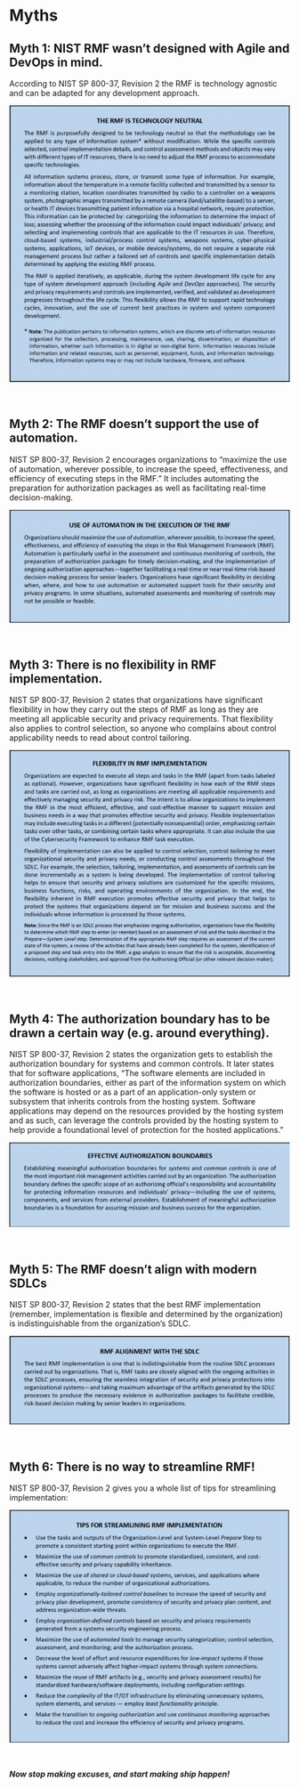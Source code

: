 # Myths

## Myth 1: NIST RMF wasn’t designed with Agile and DevOps in mind. 

According to NIST SP 800-37, Revision 2 the RMF is technology agnostic and can be adapted for any development approach.

![This is an image](images/neutral.png)

<br/>

## Myth 2: The RMF doesn’t support the use of automation.

NIST SP 800-37, Revision 2 encourages organizations to “maximize the use of automation, wherever possible, to increase the speed, effectiveness, and efficiency of executing steps in the RMF.” It includes automating the preparation for authorization packages as well as facilitating real-time decision-making.

![This is an image](images/automation.png)

<br/>

## Myth 3: There is no flexibility in RMF implementation.

NIST SP 800-37, Revision 2 states that organizations have significant flexibility in how they carry out the steps of RMF as long as they are meeting all applicable security and privacy requirements. That flexibility also applies to control selection, so anyone who complains about control applicability needs to read about control tailoring.

![This is an image](images/flexibility.png)

<br/>

## Myth 4: The authorization boundary has to be drawn a certain way (e.g. around everything).

NIST SP 800-37, Revision 2 states the organization gets to establish the authorization boundary for systems and common controls. It later states that for software applications, “The software elements are included in authorization boundaries, either as part of the information system on which the software is hosted or as a part of an application-only system or subsystem that inherits controls from the hosting system. Software applications may depend on the resources provided by the hosting system and as such, can leverage the controls provided by the hosting system to help provide a foundational level of protection for the hosted applications.”

![This is an image](images/boundaries.png)

<br/>

## Myth 5: The RMF doesn’t align with modern SDLCs

NIST SP 800-37, Revision 2 states that the best RMF implementation (remember, implementation is flexible and determined by the organization) is indistinguishable from the organization’s SDLC.

![This is an image](images/sdlc.png)

<br/>

## Myth 6: There is no way to streamline RMF!

NIST SP 800-37, Revision 2 gives you a whole list of tips for streamlining implementation:

![This is an image](images/tips.png)

<br/>

***Now stop making excuses, and start making ship happen!***
